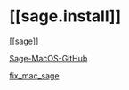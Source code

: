 # [[sage.install]]

[[sage]]

[Sage-MacOS-GitHub](https://github.com/3-manifolds/Sage_macOS)

[fix_mac_sage](https://github.com/3-manifolds/fix_mac_sage)
